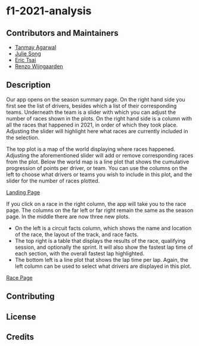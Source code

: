# f1-2021-analysis


## Contributors and Maintainers

- [Tanmay Agarwal](https://github.com/tanmayag97)
- [Julie Song](https://github.com/YXIN15)
- [Eric Tsai](https://github.com/erictsai1208)
- [Renzo Wijngaarden](https://github.com/RenzoWijn)

## Description

Our app opens on the season summary page. On the right hand side you first see the list of drivers, besides which a list of their corresponding teams. Underneath the team is a slider with which you can adjust the number of races shown in the plots. On the right hand side is a column with all the races that happened in 2021, in order of which they took place. Adjusting the slider will highlight here what races are currently included in the selection.

The top plot is a map of the world displaying where races happened. Adjusting the aforementioned slider will add or remove corresponding races from the plot. Below the world map is a line plot that shows the cumulative progression of points per driver, or team. You can use the columns on the left to choose what drivers or teams you wish to include in this plot, and the slider for the number of races plotted.

[Landing Page](img\sketch\season.jpg)

If you click on a race in the right column, the app will take you to the race page. The columns on the far left or far right remain the same as the season page. In the middle there are now three new plots.  

- On the left is a circuit facts column, which shows the name and location of the race, the layout of the track, and race facts.  
- The top right is a table that displays the results of the race, qualifying session, and optionally the sprint. It will also show the fastest lap time of each section, with the overall fastest lap highlighted.  
- The bottom left is a line plot that shows the lap time per lap. Again, the left column can be used to select what drivers are displayed in this plot.  

[Race Page](img\sketch\race.jpg)  

## Contributing

## License

## Credits

